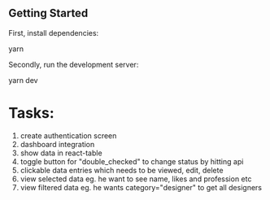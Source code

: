## Getting Started

First, install dependencies:

yarn

Secondly, run the development server:

yarn dev

# Tasks:
1. create authentication screen
2. dashboard integration
3. show data in react-table
4. toggle button for "double_checked" to change status by hitting api
5. clickable data entries which needs to be viewed, edit, delete
6. view selected data eg. he want to see name, likes and profession etc
7. view filtered data eg. he wants category="designer" to get all designers
